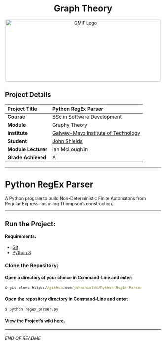 <h1 align="center">Graph Theory</h1>

<a href="https://www.gmit.ie/" >
<p align="center"><img src="https://i.ibb.co/f1ZQSkt/logo-gmit.png"
alt="GMIT Logo" width="500" height="200"/>
</p></a>

## Project Details
| **Project Title** | Python RegEx Parser |
| :------------- |:-------------|
| **Course**              | BSc in Software Development |
| **Module**              | Graphy Theory |
| **Institute**           | [Galway-Mayo Institute of Technology](https://www.gmit.ie/) |
| **Student**            | [John Shields](https://github.com/johnshields) |
| **Module Lecturer**     | Ian McLoughlin |
| **Grade Achieved**     | A |

***

# Python RegEx Parser

A Python program to build Non-Deterministic Finite Automatons from Regular Expressions using Thompson’s construction. 
***
## Run the Project:
#### Requirements:
* [Git](https://git-scm.com/downloads)
* [Python 3](https://www.python.org/downloads/) 

### Clone the Repository:
#### Open a directory of your choice in Command-Line and enter:
```cmd
$ git clone https://github.com/johnshields/Python-RegEx-Parser
```
#### Open the repository directory in Command-Line and enter:
```cmd
$ python regex_parser.py
```

#### View the Project's wiki [here](https://github.com/johnshields/Python-RegEx-Parser/wiki).

***
###### END OF README


